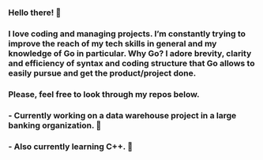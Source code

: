 ### Hello there! 👋

### I love coding and managing projects. I’m constantly trying to improve the reach of my tech skills in general and my knowledge of Go in particular. Why Go? I adore brevity, clarity and efficiency of syntax and coding structure that Go allows to easily pursue and get the product/project done.

### Please, feel free to look through my repos below.

### - Currently working on a data warehouse project in a large banking organization. 🔭
### - Also currently learning C++. 🌱

<!--
**gregsavvy/gregsavvy** is a ✨ _special_ ✨ repository because its `README.md` (this file) appears on your GitHub profile.

Here are some ideas to get you started:

- 🔭 I’m currently working on ...
- 🌱 I’m currently learning ...
- 👯 I’m looking to collaborate on ...
- 🤔 I’m looking for help with ...
- 💬 Ask me about ...
- 📫 How to reach me: ...
- 😄 Pronouns: ...
- ⚡ Fun fact: ...
-->

